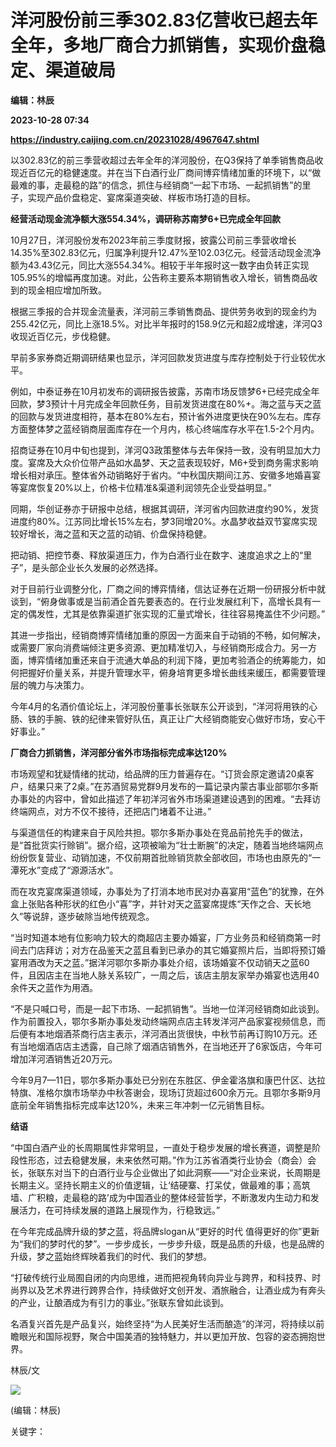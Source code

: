 # 洋河股份前三季302.83亿营收已超去年全年，多地厂商合力抓销售，实现价盘稳定、渠道破局
**编辑：林辰**

**2023-10-28 07:34**

**https://industry.caijing.com.cn/20231028/4967647.shtml**

以302.83亿的前三季营收超过去年全年的洋河股份，在Q3保持了单季销售商品收现近百亿元的稳健速度。并在当下白酒行业厂商间博弈情绪加重的环境下，以“做最难的事，走最稳的路”的信念，抓住与经销商“一起下市场、一起抓销售”的里子，实现产品价盘稳定、宴席渠道突破、样板市场打造的目标。

**经营活动现金流净额大涨****554.34%****，调研称苏南梦6+已完成全年回款**

10月27日，洋河股份发布2023年前三季度财报，披露公司前三季营收增长14.35%至302.83亿元，归属净利提升12.47%至102.03亿元。经营活动现金流净额为43.43亿元，同比大涨554.34%。相较于半年报时这一数字由负转正实现105.95%的增幅再度加速。对此，公告称主要系本期销售收入增长，销售商品收到的现金相应增加所致。

根据三季报的合并现金流量表，洋河前三季销售商品、提供劳务收到的现金约为255.42亿元，同比上涨18.5%。对比半年报时的158.9亿元和超2成增速，洋河Q3收现近百亿元，步伐稳健。

早前多家券商近期调研结果也显示，洋河回款发货进度与库存控制处于行业较优水平。

例如，中泰证券在10月初发布的调研报告披露，苏南市场反馈梦6+已经完成全年回款，梦3预计十月完成全年回款任务，目前发货进度在80%+。海之蓝与天之蓝的回款与发货进度相符，基本在80%左右，预计省外进度更快在90%左右。库存方面整体梦之蓝经销商层面库存在一个月内，核心终端库存水平在1.5-2个月内。

招商证券在10月中旬也提到，洋河Q3政策整体与去年保持一致，没有明显加大力度。宴席及大众价位带产品如水晶梦、天之蓝表现较好，M6+受到商务需求影响增长相对承压。整体省外动销略好于省内。“中秋国庆期间江苏、安徽多地婚喜宴等宴席恢复20%以上，价格卡位精准&渠道利润领先企业受益明显。”

同期，华创证券亦于研报中总结，根据其调研，洋河省内回款进度约90%，发货进度约80%。江苏同比增长15%左右，梦3同增20%。水晶梦收益双节宴席实现较好增长，海之蓝和天之蓝的动销、价盘保持稳健。

把动销、把控节奏、释放渠道压力，作为白酒行业在数字、速度追求之上的“里子”，是头部企业长久发展的必然选择。

对于目前行业调整分化，厂商之间的博弈情绪，信达证券在近期一份研报分析中就谈到，“俯身做事或是当前酒企首先要表态的。在行业发展红利下，高增长具有一定的偶发性，尤其是依靠渠道扩张实现的汇量式增长，往往容易掩盖住不少问题。”

其进一步指出，经销商博弈情绪加重的原因一方面来自于动销的不畅，如何解决，或需要厂家向消费端倾注更多资源、更加精准切入，与经销商形成合力。另一方面，博弈情绪加重还来自于流通大单品的利润下降，更加考验酒企的统筹能力，如何把握好价量关系，并提升管理水平，俯身培育更多增长曲线来缓压，都需要管理层的魄力与决策力。

今年4月的名酒价值论坛上，洋河股份董事长张联东公开谈到，“洋河将用铁的心肠、铁的手腕、铁的纪律来管好队伍，真正让广大经销商能安心做好市场，安心干好事业。”

**厂商合力抓销售，洋河部分省外市场指标完成率达120%**

市场观望和犹疑情绪的扰动，给品牌的压力普遍存在。“订货会原定邀请20桌客户，结果只来了2桌。”在苏酒贸易党群9月发布的一篇记录内蒙古事业部鄂尔多斯办事处的内容中，曾如此描述了年初洋河省外市场渠道建设遇到的困难。“去拜访终端网点，对方不仅不接待，还把店门堵着不让进。”

与渠道信任的构建来自于风险共担。鄂尔多斯办事处在竞品前抢先手的做法，是“首批货实行赊销”。据介绍，这项被喻为“壮士断腕”的决定，随着当地终端网点纷纷恢复营业、动销加速，不仅前期首批赊销货款全部收回，市场也由原先的“一潭死水”变成了“源源活水”。

而在攻克宴席渠道领域，办事处为了打消本地市民对办喜宴用“蓝色”的犹豫，在外盒上张贴各种形状的红色小“喜”字，并针对天之蓝宴席提炼“天作之合、天长地久”等说辞，逐步破除当地传统观念。

“当时知道本地有位影响力较大的商超店主要办婚宴，厂方业务员和经销商第一时间去门店拜访；对方在品鉴天之蓝且看到已承办的其它婚宴照片后，当即将预订婚宴用酒改为天之蓝。”据洋河鄂尔多斯办事处介绍，该场婚宴不仅动销天之蓝60件，且因店主在当地人脉关系较广，一周之后，该店主朋友家举办婚宴也选用40余件天之蓝作为用酒。

“不是只喊口号，而是一起下市场、一起抓销售”。当地一位洋河经销商如此谈到。作为前置投入，鄂尔多斯办事处发动终端网点店主转发洋河产品家宴视频信息，而后便有本地烟酒茶商行店主表示，洋河酒出货很快，中秋节前再订购10万元。还有当地烟酒店店主透露，自己除了烟酒店销售外，在当地还开了6家饭店，今年可增加洋河酒销售近20万元。

今年9月7—11日，鄂尔多斯办事处已分别在东胜区、伊金霍洛旗和康巴什区、达拉特旗、准格尔旗市场举办中秋答谢会，现场订货超过600余万元。且鄂尔多斯9月底前全年销售指标完成率达120%，未来三年冲刺一亿元销售目标。

**结语**

“中国白酒产业的长周期属性非常明显，一直处于稳步发展的增长赛道，调整是阶段性形态，过去稳健发展，未来依然可期。”作为江苏省酒类行业协会（商会）会长，张联东对当下的白酒行业与企业做出了如此洞察——“对企业来说，长周期是长期主义。坚持长期主义的价值逻辑，让‘结硬寨、打呆仗，做最难的事；高筑墙、广积粮，走最稳的路’成为中国酒业的整体经营哲学，不断激发内生动力和发展活力，在可持续发展的道路上展现作为，行稳致远。”

在今年完成品牌升级的梦之蓝，将品牌slogan从“更好的时代 值得更好的你”更新为“我们的梦时代的梦”。一步步成长，一步步升级，既是品质的升级，也是品牌的升级，梦之蓝始终辉映着我们的时代、我们的梦想。

“打破传统行业局囿自闭的内向思维，进而把视角转向异业与跨界，和科技界、时尚界以及艺术界进行跨界合作，持续做好文创开发、酒旅融合，让酒业成为有奔头的产业，让酿酒成为有引力的事业。”张联东曾如此谈到。

名酒复兴首先是产品复兴，始终坚持“为人民美好生活而酿造”的洋河，将持续以前瞻眼光和国际视野，聚合中国美酒的独特魅力，并以更加开放、包容的姿态拥抱世界。

林辰/文

![](https://tx1.cdn.caijing.com.cn/2014-03-27/114048455.jpg)

(编辑：林辰)

关键字：